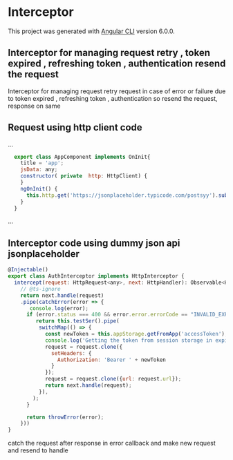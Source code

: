 # Interceptor

This project was generated with [Angular CLI](https://github.com/angular/angular-cli) version 6.0.0.

## Interceptor for managing request retry , token expired , refreshing token , authentication resend the request

Interceptor for managing request retry request in case of error or failure due to token expired , refreshing token ,
 authentication so resend the request, response on same 

## Request using http client  code 
...
```javascript
  export class AppComponent implements OnInit{
    title = 'app';
    jsData: any;
    constructor( private  http: HttpClient) {
    }
    ngOnInit() {
      this.http.get('https://jsonplaceholder.typicode.com/postsyy').subscribe(data=>this.jsData=data);
    }
  }
  ```
...



## Interceptor code using dummy json api jsonplaceholder
```javascript
@Injectable()
export class AuthInterceptor implements HttpInterceptor {
  intercept(request: HttpRequest<any>, next: HttpHandler): Observable<HttpEvent<any>> {
    // @ts-ignore
    return next.handle(request)
    .pipe(catchError(error => {
       console.log(error);
      if (error.status === 400 && error.error.errorCode == "INVALID_EXPIRED_TOKEN") {
         return this.testSer().pipe(
          switchMap(() => {
            const newToken = this.appStorage.getFromApp('accessToken');
            console.log('Getting the token from session storage in expired interceptor');
            request = request.clone({
              setHeaders: {
                Authorization: 'Bearer ' + newToken
              }
            });
            request = request.clone({url: request.url});
            return next.handle(request);
          }),
        );
      }

      return throwError(error);
    }))
}
```

catch the request after response in error callback and make new request and resend to handle


